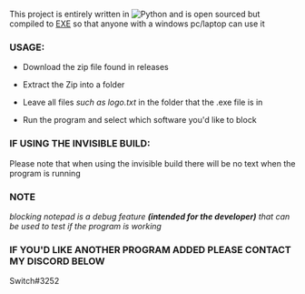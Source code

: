 This project is entirely written in ![Python](https://img.shields.io/badge/-Python-black?style=flat-square&logo=Python) and is open sourced but compiled to [EXE](https://img.shields.io/badge/EXE-.exe-brightgreen) so that anyone with a windows pc/laptop can use it

### USAGE:

-  Download the zip file found in releases

- Extract the Zip into a folder

- Leave all files _such as logo.txt_ in the folder that the .exe file is in

- Run the program and select which software you'd like to block

### IF USING THE INVISIBLE BUILD:

Please note that when using the invisible build there will be no text when the program is running

### NOTE

_blocking notepad is a debug feature **(intended for the developer)** that can be used to test if the program is working_

### IF YOU'D LIKE ANOTHER PROGRAM ADDED PLEASE CONTACT MY DISCORD BELOW

Switch#3252
